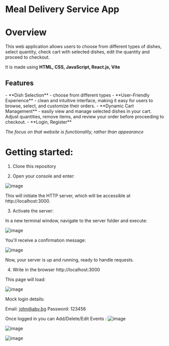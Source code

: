 # Meal Delivery Service App

<h1>Overview</h1>

This web application allows users to choose from different  types of dishes, select quantity, check cart with selected dishes, edit the quantity and proceed to checkout. 

It is made using **HTML, CSS, JavaScript, React.js, Vite**

<h2>Features</h2>
- **Dish Selection** - choose from different types
- **User-Friendly Experience** - clean and intuitive interface, making it easy for users to browse, select, and customize their orders.
- **Dynamic Cart Management** - easily view and manage selected dishes in your cart. Adjust quantities, remove items, and review your order before proceeding to checkout.
- **Login, Register** 

*The focus on that website is functionality, rather than appearance*

<h1>Getting started:</h1>

1. Clone this repository

2. Open your console and enter:

![image](https://github.com/bogdangeorgievv/CRUD-web-application-Eventer/assets/140177649/3183b50c-4383-4288-bd9b-1f2c3ad4ecd3)

This will initiate the HTTP server, which will be accessible at http://localhost:3000.

3. Activate the server:

In a new terminal window, navigate to the server folder and execute:

![image](https://github.com/bogdangeorgievv/CRUD-web-application-Eventer/assets/140177649/259495f3-e5aa-413c-811f-f95b484b3bfd)

You'll receive a confirmation message:

![image](https://github.com/bogdangeorgievv/CRUD-web-application-Eventer/assets/140177649/f49bef6a-1c99-4a37-a319-033ecbd04528)
   
Now, your server is up and running, ready to handle requests.

4. Write in the browser  http://localhost:3000

This page will load:

![image](https://github.com/bogdangeorgievv/CRUD-web-application-Eventer/assets/140177649/948e844b-80b3-4f8a-bd10-90ee2c7313de)


Mock login details: 

Email: john@abv.bg 
Password: 123456

Once logged in you can Add/Delete/Edit Events :
![image](https://github.com/bogdangeorgievv/CRUD-web-application-Eventer/assets/140177649/e9f45480-3779-400d-9864-06b9175f7712)

![image](https://github.com/bogdangeorgievv/CRUD-web-application-Eventer/assets/140177649/70d88f46-eda1-4342-9eb7-87f5d4c59158)

![image](https://github.com/bogdangeorgievv/CRUD-web-application-Eventer/assets/140177649/e7cc4c35-d535-4b0a-9869-dbd4bc79dc38)

